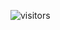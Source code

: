  ![visitors](https://visitor-badge.glitch.me/badge?page_id=page.id&left_color=green&right_color=red)

<!---
xXTgamerXx/xXTgamerXx is a ✨ special ✨ repository because its `README.md` (this file) appears on your GitHub profile.
You can click the Preview link to take a look at your changes.
--->
